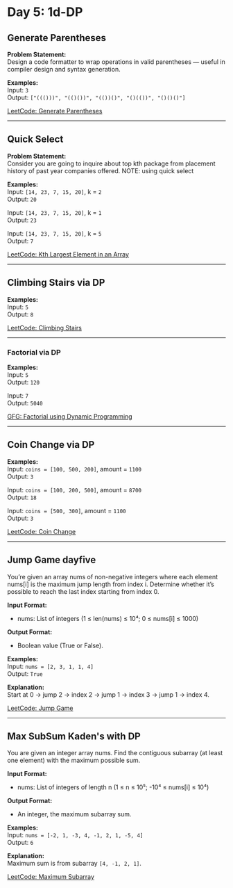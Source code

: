 # Day 5: 1d-DP

## Generate Parentheses  
**Problem Statement:**  
Design a code formatter to wrap operations in valid parentheses — useful in compiler design and syntax generation.  

**Examples:**  
Input: `3`  
Output: `["((()))", "(()())", "(())()", "()(())", "()()()"]`

 [LeetCode: Generate Parentheses](https://leetcode.com/problems/generate-parentheses/)

---

## Quick Select  
**Problem Statement:**  
Consider you are going to inquire about top kth package from placement history of past year companies offered. NOTE: using quick select  

**Examples:**  
Input: `[14, 23, 7, 15, 20]`, k = `2`  
Output: `20`  

Input: `[14, 23, 7, 15, 20]`, k = `1`  
Output: `23`  

Input: `[14, 23, 7, 15, 20]`, k = `5`  
Output: `7`  

 [LeetCode: Kth Largest Element in an Array](https://leetcode.com/problems/kth-largest-element-in-an-array/)

---

## Climbing Stairs via DP  

**Examples:**  
Input: `5`  
Output: `8`  

 [LeetCode: Climbing Stairs](https://leetcode.com/problems/climbing-stairs/)

---

### Factorial via DP  

**Examples:**  
Input: `5`  
Output: `120`  

Input: `7`  
Output: `5040`  

 [GFG: Factorial using Dynamic Programming](https://www.geeksforgeeks.org/dynamic-programming-set-1/)

---

## Coin Change via DP  

**Examples:**  
Input: `coins = [100, 500, 200]`, amount = `1100`  
Output: `3`  

Input: `coins = [100, 200, 500]`, amount = `8700`  
Output: `18`  

Input: `coins = [500, 300]`, amount = `1100`  
Output: `3`  

 [LeetCode: Coin Change](https://leetcode.com/problems/coin-change/)

---

## Jump Game  dayfive
You’re given an array nums of non-negative integers where each element nums[i] is the maximum jump length from index i. Determine whether it’s possible to reach the last index starting from index 0.  

**Input Format:**  
- nums: List of integers (1 ≤ len(nums) ≤ 10⁴; 0 ≤ nums[i] ≤ 1000)  

**Output Format:**  
- Boolean value (True or False).  

**Examples:**  
Input: `nums = [2, 3, 1, 1, 4]`  
Output: `True`  

**Explanation:**  
Start at 0 → jump 2 → index 2 → jump 1 → index 3 → jump 1 → index 4.  

 [LeetCode: Jump Game](https://leetcode.com/problems/jump-game/)

---

## Max SubSum Kaden's with DP  
You are given an integer array nums. Find the contiguous subarray (at least one element) with the maximum possible sum.  

**Input Format:**  
- nums: List of integers of length n (1 ≤ n ≤ 10⁵; -10⁴ ≤ nums[i] ≤ 10⁴)  

**Output Format:**  
- An integer, the maximum subarray sum.  

**Examples:**  
Input: `nums = [-2, 1, -3, 4, -1, 2, 1, -5, 4]`  
Output: `6`  

**Explanation:**  
Maximum sum is from subarray `[4, -1, 2, 1]`.  

 [LeetCode: Maximum Subarray](https://leetcode.com/problems/maximum-subarray/)
